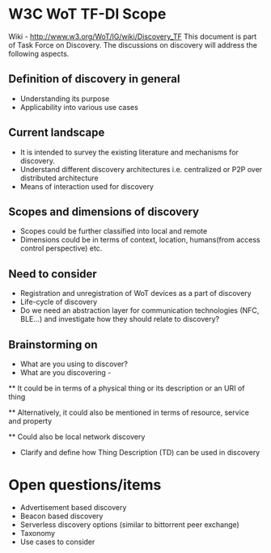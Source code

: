 # W3C WoT TF-DI Scope

Wiki - http://www.w3.org/WoT/IG/wiki/Discovery_TF
This document is part of Task Force on Discovery. The discussions on discovery will address the following aspects.

## Definition of discovery in general
* Understanding its purpose
* Applicability into various use cases

## Current landscape
* It is intended to survey the existing literature and mechanisms for discovery.
* Understand different discovery architectures i.e. centralized or P2P over distributed architecture
* Means of interaction used for discovery

## Scopes and dimensions of discovery
* Scopes could be further classified into local and remote
* Dimensions could be in terms of context, location, humans(from access control perspective) etc.

## Need to consider
* Registration and unregistration of WoT devices as a part of discovery
* Life-cycle of discovery
* Do we need an abstraction layer for communication technologies (NFC, BLE...) and investigate how they should relate to discovery?

## Brainstorming on
* What are you using to discover?
* What are you discovering - 

** It could be in terms of a physical thing or its description or an URI of thing

** Alternatively, it could also be mentioned in terms of resource, service and property

** Could also be local network discovery
* Clarify and define how Thing Description (TD) can be used in discovery

# Open questions/items
* Advertisement based discovery
* Beacon based discovery 
* Serverless discovery options (similar to bittorrent peer exchange)
* Taxonomy
* Use cases to consider
